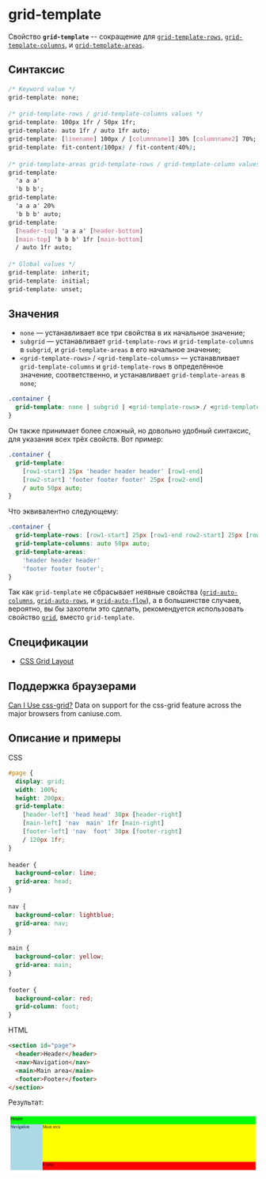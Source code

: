 # grid-template

Свойство **`grid-template`** -- сокращение для [`grid-template-rows`](/css/grid-template-rows/), [`grid-template-columns`](/css/grid-template-columns/), и [`grid-template-areas`](/css/grid-template-areas/).

## Синтаксис

```css
/* Keyword value */
grid-template: none;

/* grid-template-rows / grid-template-columns values */
grid-template: 100px 1fr / 50px 1fr;
grid-template: auto 1fr / auto 1fr auto;
grid-template: [linename] 100px / [columnname1] 30% [columnname2] 70%;
grid-template: fit-content(100px) / fit-content(40%);

/* grid-template-areas grid-template-rows / grid-template-column values */
grid-template:
  'a a a'
  'b b b';
grid-template:
  'a a a' 20%
  'b b b' auto;
grid-template:
  [header-top] 'a a a' [header-bottom]
  [main-top] 'b b b' 1fr [main-bottom]
  / auto 1fr auto;

/* Global values */
grid-template: inherit;
grid-template: initial;
grid-template: unset;
```

## Значения

- `none` — устанавливает все три свойства в их начальное значение;
- `subgrid` — устанавливает `grid-template-rows` и `grid-template-columns` в `subgrid`, и `grid-template-areas` в его начальное значение;
- `<grid-template-rows>` / `<grid-template-columns>` — устанавливает `grid-template-columns` и `grid-template-rows` в определённое значение, соответственно, и устанавливает `grid-template-areas` в `none`;

```css
.container {
  grid-template: none | subgrid | <grid-template-rows> / <grid-template-columns>;
}
```

Он также принимает более сложный, но довольно удобный синтаксис, для указания всех трёх свойств. Вот пример:

```css
.container {
  grid-template:
    [row1-start] 25px 'header header header' [row1-end]
    [row2-start] 'footer footer footer' 25px [row2-end]
    / auto 50px auto;
}
```

Что эквивалентно следующему:

```css
.container {
  grid-template-rows: [row1-start] 25px [row1-end row2-start] 25px [row2-end];
  grid-template-columns: auto 50px auto;
  grid-template-areas:
    'header header header'
    'footer footer footer';
}
```

Так как `grid-template` не сбрасывает неявные свойства ([`grid-auto-columns`](/css/grid-auto-columns/), [`grid-auto-rows`](/css/grid-auto-rows/), и [`grid-auto-flow`](/css/grid-auto-flow/)), а в большинстве случаев, вероятно, вы бы захотели это сделать, рекомендуется использовать свойство [`grid`](/css/grid/), вместо `grid-template`.

## Спецификации

- [CSS Grid Layout](https://drafts.csswg.org/css-grid/#propdef-grid-template)

## Поддержка браузерами

<p class="ciu_embed" data-feature="css-grid" data-periods="future_1,current,past_1,past_2">
  <a href="http://caniuse.com/#feat=css-grid">Can I Use css-grid?</a> Data on support for the css-grid feature across the major browsers from caniuse.com.
</p>

## Описание и примеры

CSS

```css
#page {
  display: grid;
  width: 100%;
  height: 200px;
  grid-template:
    [header-left] 'head head' 30px [header-right]
    [main-left] 'nav  main' 1fr [main-right]
    [footer-left] 'nav  foot' 30px [footer-right]
    / 120px 1fr;
}

header {
  background-color: lime;
  grid-area: head;
}

nav {
  background-color: lightblue;
  grid-area: nav;
}

main {
  background-color: yellow;
  grid-area: main;
}

footer {
  background-color: red;
  grid-column: foot;
}
```

HTML

```html
<section id="page">
  <header>Header</header>
  <nav>Navigation</nav>
  <main>Main area</main>
  <footer>Footer</footer>
</section>
```

Результат:

![Пример использования свойства grid-template](grid-template.png)
